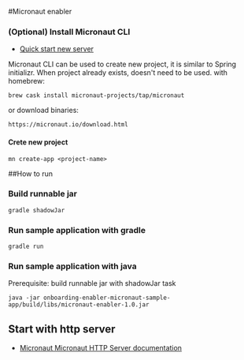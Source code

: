 #Micronaut enabler

### (Optional) Install Micronaut CLI
- [Quick start new server](https://docs.micronaut.io/latest/guide/index.html#quickStart)

Micronaut CLI can be used to create new project, it is similar to Spring initializr. When project already exists, doesn't need to be used.
with homebrew:
```
brew cask install micronaut-projects/tap/micronaut
```
or download binaries:
```
https://micronaut.io/download.html
```
#### Crete new project
```
mn create-app <project-name>
```

##How to run

### Build runnable jar
```
gradle shadowJar
```
### Run sample application with gradle
```
gradle run
```
### Run sample application with java
Prerequisite: build runnable jar with shadowJar task
```
java -jar onboarding-enabler-micronaut-sample-app/build/libs/micronaut-enabler-1.0.jar
```
## Start with http server

- [Micronaut Micronaut HTTP Server documentation](https://docs.micronaut.io/latest/guide/index.html#httpServer)
